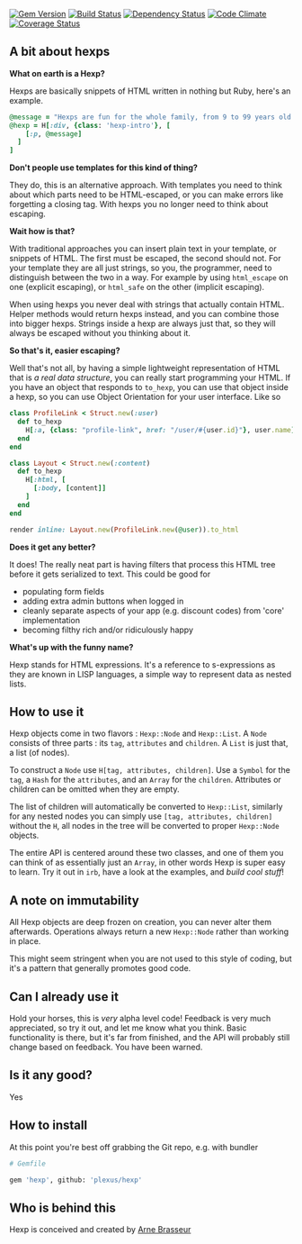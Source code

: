 [![Gem Version](https://badge.fury.io/rb/hexp.png)][gem]
[![Build Status](https://secure.travis-ci.org/plexus/hexp.png?branch=master)][travis]
[![Dependency Status](https://gemnasium.com/plexus/hexp.png)][gemnasium]
[![Code Climate](https://codeclimate.com/github/plexus/hexp.png)][codeclimate]
[![Coverage Status](https://coveralls.io/repos/plexus/hexp/badge.png?branch=master)][coveralls]

[gem]: https://rubygems.org/gems/hexp
[travis]: https://travis-ci.org/plexus/hexp
[gemnasium]: https://gemnasium.com/plexus/hexp
[codeclimate]: https://codeclimate.com/github/plexus/hexp
[coveralls]: https://coveralls.io/r/plexus/hexp

A bit about hexps
-----------------

**What on earth is a Hexp?**

Hexps are basically snippets of HTML written in nothing but Ruby, here's an example.

````ruby
@message = "Hexps are fun for the whole family, from 9 to 99 years old."
@hexp = H[:div, {class: 'hexp-intro'}, [
    [:p, @message]
  ]
]
````

**Don't people use templates for this kind of thing?**

They do, this is an alternative approach. With templates you need to think about which parts need to be HTML-escaped, or you can make errors like forgetting a closing tag. With hexps you no longer need to think about escaping.

**Wait how is that?**

With traditional approaches you can insert plain text in your template, or snippets of HTML. The first must be escaped, the second should not. For your template they are all just strings, so you, the programmer, need to distinguish between the two in a way. For example by using `html_escape` on one (explicit escaping), or `html_safe` on the other (implicit escaping).

When using hexps you never deal with strings that actually contain HTML. Helper methods would return hexps instead, and you can combine those into bigger hexps. Strings inside a hexp are always just that, so they will always be escaped without you thinking about it.

**So that's it, easier escaping?**

Well that's not all, by having a simple lightweight representation of HTML that is _a real data structure_, you can really start programming your HTML. If you have an object that responds to `to_hexp`, you can use that object inside a hexp, so you can use Object Orientation for your user interface. Like so

````ruby
class ProfileLink < Struct.new(:user)
  def to_hexp
    H[:a, {class: "profile-link", href: "/user/#{user.id}"}, user.name]
  end
end

class Layout < Struct.new(:content)
  def to_hexp
    H[:html, [
      [:body, [content]]
    ]
  end
end

render inline: Layout.new(ProfileLink.new(@user)).to_html
````

**Does it get any better?**

It does! The really neat part is having filters that process this HTML tree before it gets serialized to text. This could be good for

- populating form fields
- adding extra admin buttons when logged in
- cleanly separate aspects of your app (e.g. discount codes) from 'core' implementation
- becoming filthy rich and/or ridiculously happy

**What's up with the funny name?**

Hexp stands for HTML expressions. It's a reference to s-expressions as they are known in LISP languages, a simple way to represent data as nested lists.

How to use it
-------------

Hexp objects come in two flavors : `Hexp::Node` and `Hexp::List`. A `Node` consists of three parts : its `tag`, `attributes` and `children`. A `List` is just that, a list (of nodes).

To construct a `Node` use `H[tag, attributes, children]`. Use a `Symbol` for the `tag`, a `Hash` for the `attributes`, and an `Array` for the `children`. Attributes or children can be omitted when they are empty.

The list of children will automatically be converted to `Hexp::List`, similarly for any nested nodes you can simply use `[tag, attributes, children]` without the `H`, all nodes in the tree will be converted to proper `Hexp::Node` objects.

The entire API is centered around these two classes, and one of them you can think of as essentially just an `Array`, in other words Hexp is super easy to learn. Try it out in `irb`, have a look at the examples, and *build cool stuff*!

A note on immutability
----------------------

All Hexp objects are deep frozen on creation, you can never alter them afterwards. Operations always return a new `Hexp::Node` rather than working in place.

This might seem stringent when you are not used to this style of coding, but it's a pattern that generally promotes good code.

Can I already use it
--------------------

Hold your horses, this is *very* alpha level code! Feedback is very much appreciated, so try it out, and let me know what you think. Basic functionality is there, but it's far from finished, and the API will probably still change based on feedback. You have been warned.

Is it any good?
---------------

Yes

How to install
--------------

At this point you're best off grabbing the Git repo, e.g. with bundler

````sh
# Gemfile

gem 'hexp', github: 'plexus/hexp'
````

Who is behind this
------------------

Hexp is conceived and created by [Arne Brasseur](http://arnebrasseur.net)
